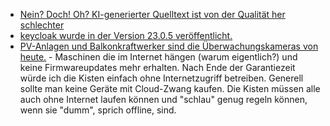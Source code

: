 * [Nein? Doch! Oh? KI-generierter Quelltext ist von der Qualität her schlechter](http://blog.fefe.de/?ts=9b4860e4)
* [keycloak wurde in der Version 23.0.5 veröffentlicht.](https://github.com/keycloak/keycloak/releases/tag/23.0.5)
* [PV-Anlagen und Balkonkraftwerker sind die Überwachungskameras von heute.](https://www.borncity.com/blog/2024/01/29/cybersecurity-die-risiken-bei-solaranlagen/) - Maschinen die im Internet hängen (warum eigentlich?) und keine Firmwareupdates mehr erhalten. Nach Ende der Garantiezeit würde ich die Kisten einfach ohne Internetzugriff betreiben. Generell sollte man keine Geräte mit Cloud-Zwang kaufen. Die Kisten müssen alle auch ohne Internet laufen können und "schlau" genug regeln können, wenn sie "dumm", sprich offline, sind.
